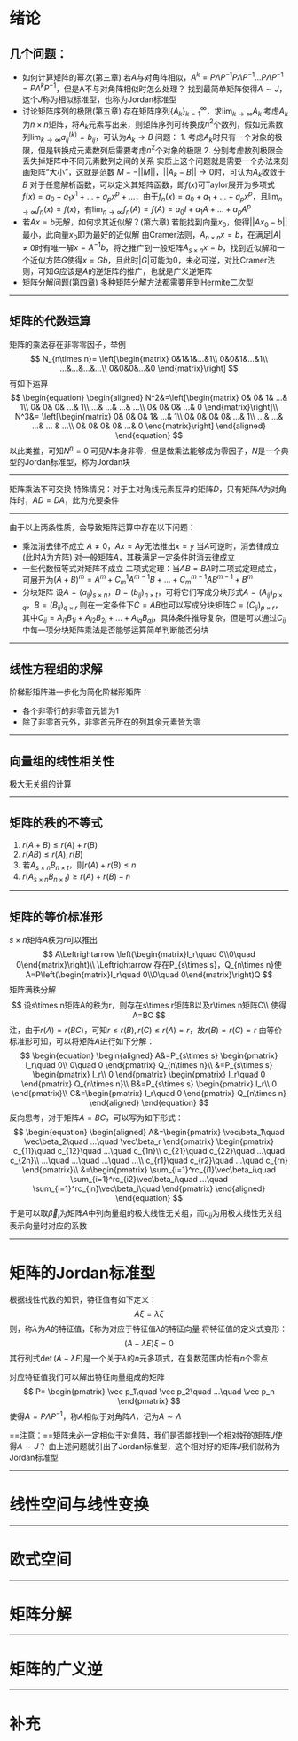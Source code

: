 # 绪论
## 几个问题：
- 如何计算矩阵的幂次(第三章)
	若$A$与对角阵相似，$A^k=P\Lambda P^{-1}P\Lambda P^{-1}...P\Lambda P^{-1}=P\Lambda^kP^{-1}$，但是A不与对角阵相似时怎么处理？
	找到最简单矩阵使得$A\sim J$，这个$J$称为相似标准型，也称为Jordan标准型
- 讨论矩阵序列的极限(第五章)
	存在矩阵序列$\{A_k\}_{k=1}^\infty$，求$\lim_{k\rightarrow \infty} A_k$
	考虑$A_k$为$n\times n$矩阵，将$A_k$元素写出来，则矩阵序列可转换成$n^2$个数列，假如元素数列$\lim_{k\rightarrow \infty} a_{ij}^{(k)} = b_{ij}$，可认为$A_k\rightarrow B$
	问题：
		1. 考虑$A_k$时只有一个对象的极限，但是转换成元素数列后需要考虑$n^2$个对象的极限
		2. 分别考虑数列极限会丢失掉矩阵中不同元素数列之间的关系
	实质上这个问题就是需要一个办法来刻画矩阵“大小”，这就是范数
	$M--||M||$，$||A_k-B||\rightarrow 0$时，可认为$A_k$收敛于$B$
	对于任意解析函数，可以定义其矩阵函数，即$f(x)$可Taylor展开为多项式$f(x)=a_0+a_1x^1+...+a_px^p+...$，由于$f_n(x)=a_0+a_1+...+a_px^p$，且$\lim_{n\rightarrow \infty} f_n(x)=f(x)$，有$\lim_{n\rightarrow \infty} f_n(A)=f(A)=a_0I+a_1A+...+a_pA^p$
- 若$Ax=b$无解，如何求其近似解？(第六章)
	若能找到向量$x_0$，使得$||Ax_0-b||$最小，此向量$x_0$即为最好的近似解
	由Cramer法则，$A_{n\times n}x=b$，在满足$|A|\neq 0$时有唯一解$x=A^{-1}b$，将之推广到一般矩阵$A_{s\times n}x=b$，找到近似解和一个近似方阵$G$使得$x=Gb$，且此时$|G|$可能为$0$，未必可逆，对比Cramer法则，可知$G$应该是$A$的逆矩阵的推广，也就是广义逆矩阵
- 矩阵分解问题(第四章)
	多种矩阵分解方法都需要用到Hermite二次型

---
## 矩阵的代数运算
矩阵的乘法存在非零零因子，举例
$$
N_{n\times n}=
\left[\begin{matrix} 
0&1&1&...&1\\
0&0&1&...&1\\
...&...&...&...\\
0&0&0&...&0
\end{matrix}\right]
$$
有如下运算
$$
\begin{equation}
\begin{aligned}
N^2&=\left[\begin{matrix} 
0& 0& 1& ...& 1\\
0& 0& 0& ...& 1\\
...& ...& ...& ...\\
0& 0& 0& ...& 0
\end{matrix}\right]\\
N^3&=
\left[\begin{matrix} 
0& 0& 0& 1& ...& 1\\
0& 0& 0& 0& ...& 1\\
...& ...& ...& ... & ...\\
0& 0& 0& 0& ...& 0
\end{matrix}\right]
\end{aligned}
\end{equation}
$$
以此类推，可知$N^n=0$
可见$N$本身非零，但是做乘法能够成为零因子，$N$是一个典型的Jordan标准型，称为Jordan块

---
矩阵乘法不可交换
特殊情况：对于主对角线元素互异的矩阵$D$，只有矩阵$A$为对角阵时，$AD=DA$，此为充要条件

---
由于以上两条性质，会导致矩阵运算中存在以下问题：
- 乘法消去律不成立
	$A\neq 0$，$Ax=Ay$无法推出$x=y$
	当$A$可逆时，消去律成立(此时$A$为方阵)
	对一般矩阵$A$，其秩满足一定条件时消去律成立
- 一些代数恒等式对矩阵不成立
	二项式定理：当$AB=BA$时二项式定理成立，可展开为$(A+B)^m=A^m+C_m^1A^{m-1}B+...+C_m^{m-1}AB^{m-1}+B^m$
- 分块矩阵
	设$A=(a_{ij})_{s\times n}$，$B=(b_{ij})_{n\times t}$，可将它们写成分块形式$A=(A_{ij})_{p\times q}$，$B=(B_{ij})_{q\times r}$
	则在一定条件下$C=AB$也可以写成分块矩阵$C=(C_{ij})_{p\times r}$，其中$C_{ij}=A_{i1}B_{1j}+A_{i2}B_{2j}+...+A_{iq}B_{qj}$，具体条件推导复杂，但是可以通过$C_{ij}$中每一项分块矩阵乘法是否能够运算简单判断能否分块

---
## 线性方程组的求解
阶梯形矩阵进一步化为简化阶梯形矩阵：
- 各个非零行的非零首元皆为1
- 除了非零首元外，非零首元所在的列其余元素皆为零

---
## 向量组的线性相关性
极大无关组的计算

---
## 矩阵的秩的不等式
1. $r(A+B)\leq r(A)+r(B)$
2. $r(AB)\leq r(A),r(B)$
3. 若$A_{s\times n}B_{n\times t}$，则$r(A)+r(B)\leq n$
4. $r(A_{s\times n}B_{n\times t})\geq r(A)+r(B) -n$

---
## 矩阵的等价标准形

$s\times n$矩阵$A$秩为$r$可以推出
$$
A\Leftrightarrow \left(\begin{matrix}I_r\quad 0\\0\quad 0\end{matrix}\right)\\
\Leftrightarrow 存在P_{s\times s}，Q_{n\times n}使A=P\left(\begin{matrix}I_r\quad 0\\0\quad 0\end{matrix}\right)Q
$$
$\mathbb{矩阵满秩分解}$
$$
设s\times n矩阵A的秩为r，则存在s\times r矩阵B以及r\times n矩阵C\\
使得A=BC
$$
注，由于$r(A)=r(BC)$，可知$r\leq r(B),r(C)\leq r(A)=r$，故$r(B)=r(C)=r$
由等价标准形可知，可以将矩阵$A$进行如下分解：
$$
\begin{equation}
\begin{aligned}
A&=P_{s\times s}
\begin{pmatrix}
I_r\quad 0\\
0\quad 0
\end{pmatrix}
Q_{n\times n}\\
&=P_{s\times s}
\begin{pmatrix}
I_r\\ 0
\end{pmatrix}
\begin{pmatrix}
I_r\quad 0
\end{pmatrix}
Q_{n\times n}\\
B&=P_{s\times s}
\begin{pmatrix}
I_r\\ 0
\end{pmatrix}\\
C&=\begin{pmatrix}
I_r\quad 0
\end{pmatrix}
Q_{n\times n}
\end{aligned}
\end{equation}
$$
反向思考，对于矩阵$A=BC$，可以写为如下形式：
$$
\begin{equation}
\begin{aligned}
A&=\begin{pmatrix}
\vec\beta_1\quad \vec\beta_2\quad ...\quad \vec\beta_r
\end{pmatrix}
\begin{pmatrix}
c_{11}\quad c_{12}\quad ...\quad c_{1n}\\
c_{21}\quad c_{22}\quad ...\quad c_{2n}\\
...\quad ...\quad ...\quad ...\\
c_{r1}\quad c_{r2}\quad ...\quad c_{rn}
\end{pmatrix}\\
&=\begin{pmatrix}
\sum_{i=1}^rc_{i1}\vec\beta_i\quad \sum_{i=1}^rc_{i2}\vec\beta_i\quad
...\quad
\sum_{i=1}^rc_{in}\vec\beta_i\quad
\end{pmatrix}
\end{aligned}
\end{equation}
$$
于是可以取$\vec\beta_i$为矩阵$A$中列向量组的极大线性无关组，而$c_{ij}$为用极大线性无关组表示向量时对应的系数

---
# 矩阵的Jordan标准型

根据线性代数的知识，特征值有如下定义：
$$A\xi=\lambda \xi$$
则，称$\lambda$为$A$的特征值，$\xi$称为对应于特征值$\lambda$的特征向量
将特征值的定义式变形：
$$
(A-\lambda E)\xi=0
$$
其行列式$\det(A-\lambda E)$是一个关于$\lambda$的$n$元多项式，在复数范围内恰有$n$个零点

对应特征值我们可以解出特征向量组成的矩阵
$$
P=
\begin{pmatrix}
\vec p_1\quad \vec p_2\quad ...\quad \vec p_n
\end{pmatrix}
$$
使得$A=P\Lambda P^{-1}$，称$A$相似于对角阵$\Lambda$，记为$A\sim\Lambda$

==注意：==矩阵未必一定相似于对角阵，我们是否能找到一个相对好的矩阵$J$使得$A\sim J$？
由上述问题就引出了Jordan标准型，这个相对好的矩阵$J$我们就称为Jordan标准型


---
# 线性空间与线性变换



---
# 欧式空间



---
# 矩阵分解



---
# 矩阵的广义逆



---
# 补充

